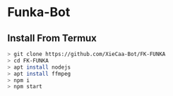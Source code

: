 # Funka-Bot


## Install From Termux
```bash
> git clone https://github.com/XieCaa-Bot/FK-FUNKA
> cd FK-FUNKA
> apt install nodejs
> apt install ffmpeg
> npm i
> npm start
```